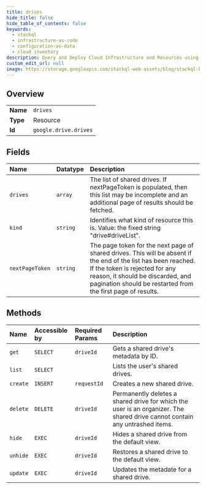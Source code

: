 ```yaml
---
title: drives
hide_title: false
hide_table_of_contents: false
keywords:
  - stackql
  - infrastructure-as-code
  - configuration-as-data
  - cloud inventory
description: Query and Deploy Cloud Infrastructure and Resources using SQL
custom_edit_url: null
image: https://storage.googleapis.com/stackql-web-assets/blog/stackql-blog-post-featured-image.png
---
```

  
    

## Overview
<table><tbody>
<tr><td><b>Name</b></td><td><code>drives</code></td></tr>
<tr><td><b>Type</b></td><td>Resource</td></tr>
<tr><td><b>Id</b></td><td><code>google.drive.drives</code></td></tr>
</tbody></table>

## Fields
| Name | Datatype | Description |
|:-----|:---------|:------------|
| `drives` | `array` | The list of shared drives. If nextPageToken is populated, then this list may be incomplete and an additional page of results should be fetched. |
| `kind` | `string` | Identifies what kind of resource this is. Value: the fixed string "drive#driveList". |
| `nextPageToken` | `string` | The page token for the next page of shared drives. This will be absent if the end of the list has been reached. If the token is rejected for any reason, it should be discarded, and pagination should be restarted from the first page of results. |
## Methods
| Name | Accessible by | Required Params | Description |
|:-----|:--------------|:----------------|:------------|
| `get` | `SELECT` | `driveId` | Gets a shared drive's metadata by ID. |
| `list` | `SELECT` |  | Lists the user's shared drives. |
| `create` | `INSERT` | `requestId` | Creates a new shared drive. |
| `delete` | `DELETE` | `driveId` | Permanently deletes a shared drive for which the user is an organizer. The shared drive cannot contain any untrashed items. |
| `hide` | `EXEC` | `driveId` | Hides a shared drive from the default view. |
| `unhide` | `EXEC` | `driveId` | Restores a shared drive to the default view. |
| `update` | `EXEC` | `driveId` | Updates the metadate for a shared drive. |
